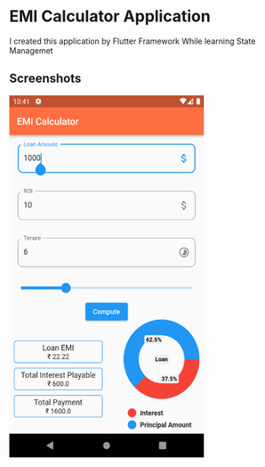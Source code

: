 # EMI Calculator Application

I created this application by Flutter Framework While learning State Managemet

## Screenshots

<img src="Screenshots/EMI Calc.png" height = 650px, width = 350>
